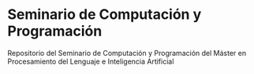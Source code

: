 # Seminario de Computación y Programación

Repositorio del Seminario de Computación y Programación del Máster en Procesamiento del Lenguaje e Inteligencia Artificial 
